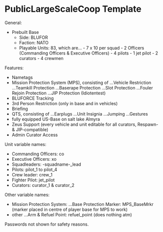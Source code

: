 # PublicLargeScaleCoop Template

General:
- Prebuilt Base
	- Side: BLUFOR
	- Faction: NATO
	- Playable Units: 83, which are...
			      - 7 x 10 per squad
			      - 2 Officers (Commanding Officers & Executive Officers)
			      - 4 pilots
			      - 1 jet pilot
			      - 2 curators
			      - 4 crewmen


Features:

- Nametags
- Mission Protection System (MPS), consisting of
	...Vehicle Restriction
	...Teamkill Protection
	...Baserape Protection
	...Slot Protection
	...Fouler Rejoin Protection
	...JIP Protection (Idiotentest)
- BLUFORCE Tracking
- 3rd Person Restriction (only in base and in vehicles)
- Briefing
- QTS, consisting of
	...Earplugs
	...Unit Insignia
	...Jumping
	...Gestures
- fully equipped US-Base on salt lake Almyra
- Zeus Support (every vehicle and unit editable for all curators, Respawn- & JIP-compatible)
- Admin Curator Access


Unit variable names:

- Commanding Officers: co
- Executive Officers: xo
- Squadleaders: -squadname-_lead
- Pilots: pilot_1 to pilot_4
- Crew leader: crew_1
- Fighter Pilot: jet_pilot
- Curators: curator_1 & curator_2


Other variable names:

- Mission Protection System:
	...Base Protection Marker: MPS_BaseMrkr (marker placed in centre of player base for MPS to work)
- other
	...Arm & Refuel Point: refuel_point (does nothing atm)


Passwords not shown for safety reasons.
